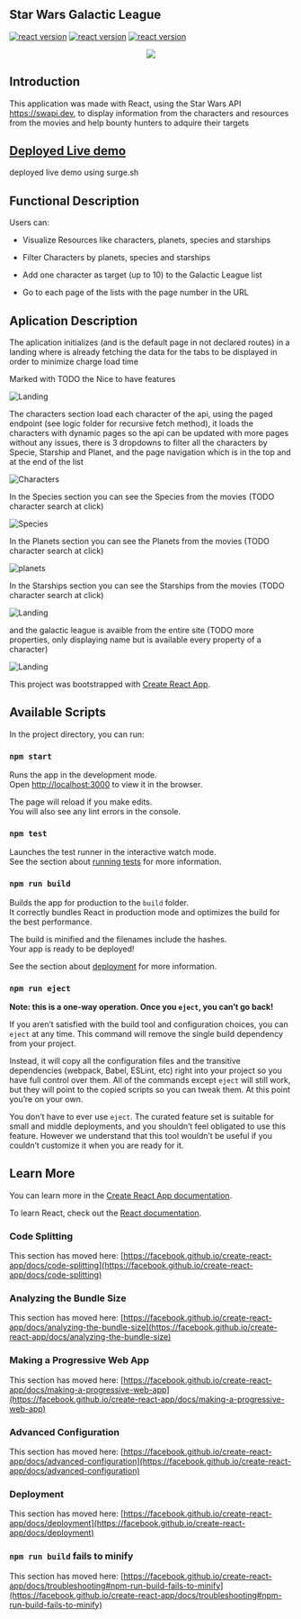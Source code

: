 ## Star Wars Galactic League 
[![react version](https://img.shields.io/badge/react-16.8.6-blue.svg)](https://www.npmjs.com/package/react/v/16.8.6) 
[![react version](https://img.shields.io/badge/reactrouter-5.2.0-blue.svg)](https://www.npmjs.com/package/react/v/5.2.0) 
[![react version](https://img.shields.io/badge/nodesass-4.14.1-purple.svg)](https://www.npmjs.com/package/react/v/4.14.1) 


<p align="center">

<img src="https://media2.giphy.com/media/f7eeNCiyyIvxJyJJZS/source.gif" >

## Introduction

This application was made with React, using the Star Wars API https://swapi.dev, to display information from the characters and resources from the movies and help bounty hunters to adquire their targets 

## [Deployed Live demo](https://galactic-league-hunt.surge.sh/)

deployed live demo using surge.sh

## Functional Description
Users can:

* Visualize Resources like characters, planets, species and starships

* Filter Characters by planets, species and starships

* Add one character as target (up to 10) to the Galactic League list

* Go to each page of the lists with the page number in the URL

## Aplication Description
The aplication initializes (and is the default page in not declared routes) in a landing where is already fetching the data for the tabs to be displayed in order to minimize charge load time

Marked with TODO the Nice to have features

![Landing](/doc/images/landing.png)

The characters section load each character of the api, using the paged endpoint (see logic folder for recursive fetch method), it loads the characters with dynamic pages so the api can be updated with more pages without any issues, there is 3 dropdowns to filter all the characters by Specie, Starship and Planet, and the page navigation which is in the top and at the end of the list

![Characters](/doc/images/characters.png)

In the Species section you can see the Species from the movies (TODO character search at click)

![Species](/doc/images/Species.png)

In the Planets section you can see the Planets from the movies (TODO character search at click)

![planets](/doc/images/planets.png)

In the Starships section you can see the Starships from the movies (TODO character search at click)

![Landing](/doc/images/starships.png)

and the galactic league is avaible from the entire site (TODO more properties, only displaying name but is available every property of a character)

![Landing](/doc/images/league.png)


This project was bootstrapped with [Create React App](https://github.com/facebook/create-react-app).

## Available Scripts

In the project directory, you can run:

### `npm start`

Runs the app in the development mode.\
Open [http://localhost:3000](http://localhost:3000) to view it in the browser.

The page will reload if you make edits.\
You will also see any lint errors in the console.

### `npm test`

Launches the test runner in the interactive watch mode.\
See the section about [running tests](https://facebook.github.io/create-react-app/docs/running-tests) for more information.

### `npm run build`

Builds the app for production to the `build` folder.\
It correctly bundles React in production mode and optimizes the build for the best performance.

The build is minified and the filenames include the hashes.\
Your app is ready to be deployed!

See the section about [deployment](https://facebook.github.io/create-react-app/docs/deployment) for more information.

### `npm run eject`

**Note: this is a one-way operation. Once you `eject`, you can’t go back!**

If you aren’t satisfied with the build tool and configuration choices, you can `eject` at any time. This command will remove the single build dependency from your project.

Instead, it will copy all the configuration files and the transitive dependencies (webpack, Babel, ESLint, etc) right into your project so you have full control over them. All of the commands except `eject` will still work, but they will point to the copied scripts so you can tweak them. At this point you’re on your own.

You don’t have to ever use `eject`. The curated feature set is suitable for small and middle deployments, and you shouldn’t feel obligated to use this feature. However we understand that this tool wouldn’t be useful if you couldn’t customize it when you are ready for it.

## Learn More

You can learn more in the [Create React App documentation](https://facebook.github.io/create-react-app/docs/getting-started).

To learn React, check out the [React documentation](https://reactjs.org/).

### Code Splitting

This section has moved here: [https://facebook.github.io/create-react-app/docs/code-splitting](https://facebook.github.io/create-react-app/docs/code-splitting)

### Analyzing the Bundle Size

This section has moved here: [https://facebook.github.io/create-react-app/docs/analyzing-the-bundle-size](https://facebook.github.io/create-react-app/docs/analyzing-the-bundle-size)

### Making a Progressive Web App

This section has moved here: [https://facebook.github.io/create-react-app/docs/making-a-progressive-web-app](https://facebook.github.io/create-react-app/docs/making-a-progressive-web-app)

### Advanced Configuration

This section has moved here: [https://facebook.github.io/create-react-app/docs/advanced-configuration](https://facebook.github.io/create-react-app/docs/advanced-configuration)

### Deployment

This section has moved here: [https://facebook.github.io/create-react-app/docs/deployment](https://facebook.github.io/create-react-app/docs/deployment)

### `npm run build` fails to minify

This section has moved here: [https://facebook.github.io/create-react-app/docs/troubleshooting#npm-run-build-fails-to-minify](https://facebook.github.io/create-react-app/docs/troubleshooting#npm-run-build-fails-to-minify)

